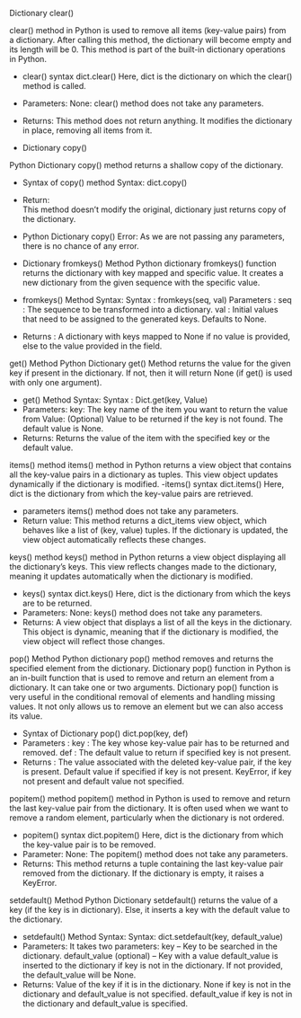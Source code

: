 Dictionary clear()

clear() method in Python is used to remove all items (key-value pairs) from a dictionary. After calling this method, the dictionary will become empty and its length will be 0. This method is part of the built-in dictionary operations in Python.

- clear() syntax
  dict.clear()
  Here, dict is the dictionary on which the clear() method is called.
- Parameters:
  None: clear() method does not take any parameters.
- Returns:
  This method does not return anything. It modifies the dictionary in place, removing all items from it.

- Dictionary copy()

Python Dictionary copy() method returns a shallow copy of the dictionary.

- Syntax of copy() method
  Syntax: dict.copy()
- Return:  
  This method doesn’t modify the original, dictionary just returns copy of the dictionary.
- Python Dictionary copy() Error:
  As we are not passing any parameters, there is no chance of any error.

- Dictionary fromkeys() Method
  Python dictionary fromkeys() function returns the dictionary with key mapped and specific value. It creates a new dictionary from the given sequence with the specific value.
- fromkeys() Method Syntax:
  Syntax : fromkeys(seq, val)
  Parameters :
  seq : The sequence to be transformed into a dictionary.
  val : Initial values that need to be assigned to the generated keys. Defaults to None.
- Returns :
  A dictionary with keys mapped to None if no value is provided, else to the value provided in the field.

get() Method
Python Dictionary get() Method returns the value for the given key if present in the dictionary. If not, then it will return None (if get() is used with only one argument).

- get() Method Syntax:
  Syntax : Dict.get(key, Value)
- Parameters:
  key: The key name of the item you want to return the value from
  Value: (Optional) Value to be returned if the key is not found. The default value is None.
- Returns:
  Returns the value of the item with the specified key or the default value.

items() method
items() method in Python returns a view object that contains all the key-value pairs in a dictionary as tuples. This view object updates dynamically if the dictionary is modified.
-items() syntax
dict.items()
Here, dict is the dictionary from which the key-value pairs are retrieved.

- parameters
  items() method does not take any parameters.
- Return value:
  This method returns a dict_items view object, which behaves like a list of (key, value) tuples. If the dictionary is updated, the view object automatically reflects these changes.

keys() method
keys() method in Python returns a view object displaying all the dictionary’s keys. This view reflects changes made to the dictionary, meaning it updates automatically when the dictionary is modified.

- keys() syntax
  dict.keys()
  Here, dict is the dictionary from which the keys are to be returned.
- Parameters:
  None: keys() method does not take any parameters.
- Returns:
  A view object that displays a list of all the keys in the dictionary. This object is dynamic, meaning that if the dictionary is modified, the view object will reflect those changes.

pop() Method
Python dictionary pop() method removes and returns the specified element from the dictionary.
Dictionary pop() function in Python is an in-built function that is used to remove and return an element from a dictionary. It can take one or two arguments.
Dictionary pop() function is very useful in the conditional removal of elements and handling missing values. It not only allows us to remove an element but we can also access its value.

- Syntax of Dictionary pop()
  dict.pop(key, def)
- Parameters :
  key : The key whose key-value pair has to be returned and removed.
  def : The default value to return if specified key is not present.
- Returns :
  The value associated with the deleted key-value pair, if the key is present.
  Default value if specified if key is not present.
  KeyError, if key not present and default value not specified.

popitem() method
popitem() method in Python is used to remove and return the last key-value pair from the dictionary. It is often used when we want to remove a random element, particularly when the dictionary is not ordered.

- popitem() syntax
  dict.popitem()
  Here, dict is the dictionary from which the key-value pair is to be removed.
- Parameter:
  None: The popitem() method does not take any parameters.
- Returns:
  This method returns a tuple containing the last key-value pair removed from the dictionary.
  If the dictionary is empty, it raises a KeyError.

setdefault() Method
Python Dictionary setdefault() returns the value of a key (if the key is in dictionary). Else, it inserts a key with the default value to the dictionary.

- setdefault() Method Syntax:
  Syntax: dict.setdefault(key, default_value)
- Parameters:
  It takes two parameters:
  key – Key to be searched in the dictionary.
  default_value (optional) – Key with a value default_value is inserted to the dictionary if key is not in the dictionary. If not provided, the default_value will be None.
- Returns:
  Value of the key if it is in the dictionary.
  None if key is not in the dictionary and default_value is not specified.
  default_value if key is not in the dictionary and default_value is specified.
